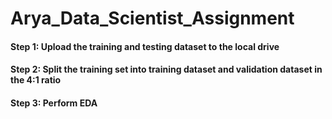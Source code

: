 # Arya_Data_Scientist_Assignment

#### Step 1: Upload the training and testing dataset to the local drive
#### Step 2: Split the training set into training dataset and validation dataset in the 4:1 ratio
#### Step 3: Perform EDA 
